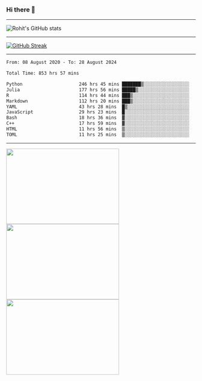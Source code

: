 ### Hi there 👋

<hr/>

![Rohit's GitHub stats](https://github-readme-stats.vercel.app/api?username=RohitRathore1&show_icons=true&theme=transparent)

<hr/>

[![GitHub Streak](http://github-readme-streak-stats.herokuapp.com?user=RohitRathore1&theme=dark&mode=weekly)](https://git.io/streak-stats)

<hr/>

<!--START_SECTION:waka-->

```txt
From: 08 August 2020 - To: 28 August 2024

Total Time: 853 hrs 57 mins

Python                     246 hrs 45 mins ███████▒░░░░░░░░░░░░░░░░░   28.90 %
Julia                      177 hrs 56 mins █████▒░░░░░░░░░░░░░░░░░░░   20.84 %
R                          114 hrs 44 mins ███▒░░░░░░░░░░░░░░░░░░░░░   13.44 %
Markdown                   112 hrs 20 mins ███▒░░░░░░░░░░░░░░░░░░░░░   13.16 %
YAML                       43 hrs 28 mins  █▒░░░░░░░░░░░░░░░░░░░░░░░   05.09 %
JavaScript                 29 hrs 23 mins  █░░░░░░░░░░░░░░░░░░░░░░░░   03.44 %
Bash                       18 hrs 36 mins  ▓░░░░░░░░░░░░░░░░░░░░░░░░   02.18 %
C++                        17 hrs 59 mins  ▓░░░░░░░░░░░░░░░░░░░░░░░░   02.11 %
HTML                       11 hrs 56 mins  ▒░░░░░░░░░░░░░░░░░░░░░░░░   01.40 %
TOML                       11 hrs 25 mins  ▒░░░░░░░░░░░░░░░░░░░░░░░░   01.34 %
```

<!--END_SECTION:waka-->

<hr/>

<p>
  <img src="https://wakatime.com/share/@TeAmp0is0N/0205e68a-e5ed-48bf-b870-3c94c1fa77d3.svg" width="300" height="200">
  <img src="https://wakatime.com/share/@TeAmp0is0N/3935ee43-08a3-493e-8b95-60c1f9204b15.svg" width="300" height="200">
  <img src="https://wakatime.com/share/@TeAmp0is0N/8717aacc-7340-44e0-abb1-987dc9823fcd.svg" width="300" height="200">
</p>




